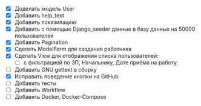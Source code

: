 - [x] Доделать модель User
- [x] Добавить help_text
- [x] Добавить локазилацию
- [x] Добавить с помощью Django_seeder данные в базу данных на 50000 пользователей 
- [x] Добавить Pagination 
- [x] Сделать ModelForm для создания работника
- [x] Сделать View для отображения списка пользователей: 
  - [ ] с фильтрацией по ЗП, Начальнику, Дате приёма на работу.
- [ ] Добавить GNU gettext в сборку
- [x] Исправить поведение кнопки на GitHub
- [ ] Добавить тесты
- [ ] Добавить Workflow
- [ ] Добавить Docker, Docker-Compose